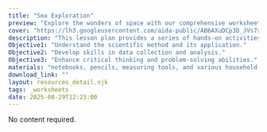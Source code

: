 ```yaml
---
title: "Sea Exploration"
preview: "Explore the wonders of space with our comprehensive worksheets."
cover: "https://lh3.googleusercontent.com/aida-public/AB6AXuDCp3D_JVs7xRgWntTotlhRZT-3DiOCr5M8SGsk9WwXWx0jBe0UAc6NZ29v6W-UlPs9HiivGuaqCZiJNsenR1xA2pYCcePESb15qtg-KZnopSqg-3_0VRaPVpEKvUCsnG4mhU9fqVwGaIxJQjFxDa7GFAYkxzKKPDF4w61Vjla1lUfdmU2vmo3qdVNFZcK03eFyjbGYDBxumLqIrUaYVx77yRM5-fWiG_JFgNvf0IIML9G74JuUUNE8GOzhemJqpOjPzn2VWIPrt64"
description: "This lesson plan provides a series of hands-on activities designed to engage students in scientific exploration. Through these activities, students will learn about various scientific concepts, including the scientific method, data collection, and analysis. The plan is structured to encourage curiosity and critical thinking, making science both fun and educational."
Objective1: "Understand the scientific method and its application."
Objective2: "Develop skills in data collection and analysis."
Objective3: "Enhance critical thinking and problem-solving abilities."
materials: "notebooks, pencils, measuring tools, and various household items"
download_link: ""
layout: resources_detail.njk
tags: _worksheets
date: 2025-08-29T12:23:00
---
```


No content required.  
